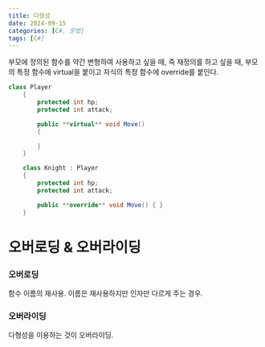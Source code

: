 ```yaml
---
title: 다형성
date: 2024-09-15
categories: [C#, 문법]
tags: [C#]
---
```

부모에 정의된 함수를 약간 변형하여 사용하고 싶을 때, 즉 재정의를 하고 싶을 때, 부모의 특정 함수에 virtual을 붙이고 자식의 특정 함수에 override를 붙인다. 

```csharp
class Player
    {
        protected int hp;
        protected int attack;

        public **virtual** void Move()
        {

        }
    }

    class Knight : Player
    {
        protected int hp;
        protected int attack;

        public **override** void Move() { }
    }
```

# 오버로딩 & 오버라이딩

### 오버로딩

함수 이름의 재사용. 이름은 재사용하지만 인자만 다르게 주는 경우.

### 오버라이딩

다형성을 이용하는 것이 오버라이딩.